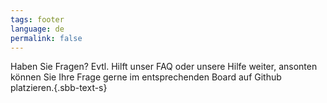 ```yaml
---
tags: footer
language: de
permalink: false
---
```

Haben Sie Fragen? Evtl. Hilft unser <sbb-link variant="inline" href="/{{page.lang}}/design-system/getting-started/faq/">FAQ</sbb-link> oder unsere <sbb-link variant="inline" href="/{{page.lang}}/design-system/getting-started/help/">Hilfe</sbb-link> weiter, ansonten können Sie Ihre Frage gerne im entsprechenden <sbb-link variant="inline" href="/{{page.lang}}/design-system/organisation/contributing/">Board</sbb-link> auf Github platzieren.{.sbb-text-s}